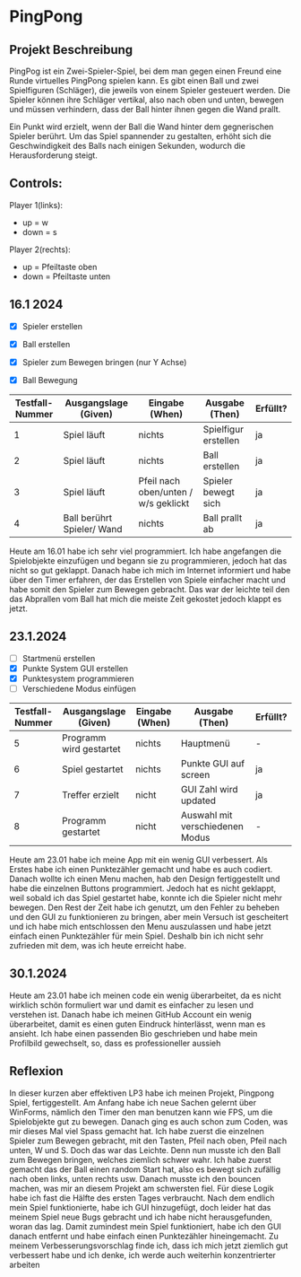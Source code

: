 # PingPong

## Projekt Beschreibung

PingPog ist ein Zwei-Spieler-Spiel, bei dem man gegen einen Freund eine Runde virtuelles PingPong spielen kann. Es gibt einen Ball und zwei Spielfiguren (Schläger), die jeweils von einem Spieler gesteuert werden. Die Spieler können ihre Schläger vertikal, also nach oben und unten, bewegen und müssen verhindern, dass der Ball hinter ihnen gegen die Wand prallt.

Ein Punkt wird erzielt, wenn der Ball die Wand hinter dem gegnerischen Spieler berührt. Um das Spiel spannender zu gestalten, erhöht sich die Geschwindigkeit des Balls nach einigen Sekunden, wodurch die Herausforderung steigt.

## Controls:

Player 1(links):
- up = w
- down = s
  
Player 2(rechts):
- up = Pfeiltaste oben
- down = Pfeiltaste unten

## 16.1 2024

- [x] Spieler erstellen
- [x] Ball erstellen
- [x] Spieler zum Bewegen bringen (nur Y Achse)
- [x] Ball Bewegung 


| Testfall-Nummer | Ausgangslage (Given) | Eingabe (When) | Ausgabe (Then) | Erfüllt? |
| -------------- | -------------------- | -------------- | -------------- | -------- |
| 1              |    Spiel läuft       |    nichts      | Spielfigur erstellen |    ja      |
| 2              |    Spiel läuft       |    nichts      | Ball erstellen |     ja     |
| 3 | Spiel läuft | Pfeil nach oben/unten / w/s geklickt | Spieler bewegt sich  |  ja  |
| 4              |    Ball berührt Spieler/ Wand       |  nichts        | Ball prallt ab               |     ja     |

Heute am 16.01 habe ich sehr viel programmiert. Ich habe angefangen die Spielobjekte einzufügen und begann sie zu programmieren, jedoch hat das nicht so gut geklappt. Danach habe ich mich im Internet informiert und habe über den Timer erfahren, der das Erstellen von Spiele einfacher macht und habe somit den Spieler zum Bewegen gebracht. Das war der leichte teil den das Abprallen vom Ball hat mich die meiste Zeit gekostet jedoch klappt es jetzt.


## 23.1.2024

- [ ] Startmenü erstellen
- [x] Punkte System GUI erstellen
- [x] Punktesystem programmieren
- [ ] Verschiedene Modus einfügen

| Testfall-Nummer | Ausgangslage (Given) | Eingabe (When) | Ausgabe (Then) | Erfüllt? |
| --------------- | -------------------- | -------------- | -------------- | -------- |
| 5               |   Programm wird gestartet |     nichts        |    Hauptmenü            |     -     |
| 6               |   Spiel gestartet         |     nichts        |    Punkte GUI auf screen            |    ja      |
| 7 | Treffer erzielt | nicht | GUI Zahl wird updated | ja |
| 8               | Programm gestartet | nicht  |  Auswahl mit verschiedenen Modus              |      -    |

Heute am 23.01 habe ich meine App mit ein wenig GUI verbessert. Als Erstes habe ich einen Punktezähler gemacht und habe es auch codiert. Danach wollte ich einen Menu machen, hab den Design fertiggestellt und habe die einzelnen Buttons programmiert. Jedoch hat es nicht geklappt, weil sobald ich das Spiel gestartet habe, konnte ich die Spieler nicht mehr bewegen. Den Rest der Zeit habe ich genutzt, um den Fehler zu beheben und den GUI zu funktionieren zu bringen, aber mein Versuch ist gescheitert und ich habe mich entschlossen den Menu auszulassen und habe jetzt einfach einen Punktezähler für mein Spiel. Deshalb bin ich nicht sehr zufrieden mit dem, was ich heute erreicht habe.

## 30.1.2024

Heute am 23.01 habe ich meinen code ein wenig überarbeitet, da es nicht wirklich schön formuliert war und damit es einfacher zu lesen und verstehen ist. Danach habe ich meinen GitHub Account ein wenig überarbeitet, damit es einen guten Eindruck hinterlässt, wenn man es ansieht. Ich habe einen passenden Bio geschrieben und habe mein Profilbild gewechselt, so, dass es professioneller aussieh

## Reflexion

In dieser kurzen aber effektiven LP3 habe ich meinen Projekt, Pingpong Spiel, fertiggestellt. Am Anfang habe ich neue Sachen gelernt über WinForms, nämlich den Timer den man benutzen kann wie FPS, um die Spielobjekte gut zu bewegen. Danach ging es auch schon zum Coden, was mir dieses Mal viel Spass gemacht hat. Ich habe zuerst die einzelnen Spieler zum Bewegen gebracht, mit den Tasten, Pfeil nach oben, Pfeil nach unten, W und S. Doch das war das Leichte. Denn nun musste ich den Ball zum Bewegen bringen, welches ziemlich schwer wahr. Ich habe zuerst gemacht das der Ball einen random Start hat, also es bewegt sich zufällig nach oben links, unten rechts usw. Danach musste ich den bouncen machen, was mir an diesem Projekt am schwersten fiel. Für diese Logik habe ich fast die Hälfte des ersten Tages verbraucht. Nach dem endlich mein Spiel funktionierte, habe ich GUI hinzugefügt, doch leider hat das meinem Spiel neue Bugs gebracht und ich habe nicht herausgefunden, woran das lag. Damit zumindest mein Spiel funktioniert, habe ich den GUI danach entfernt und habe einfach einen Punktezähler hineingemacht. Zu meinem Verbesserungsvorschlag finde ich, dass ich mich jetzt ziemlich gut verbessert habe und ich denke, ich werde auch weiterhin konzentrierter arbeiten
